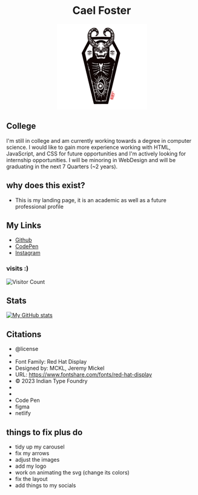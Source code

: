 <h1 align="center"> Cael Foster </h1>


<!-- [img](Faveicons And images/logo-1.png) -->
<p align="center">
<img src="Faveicons And images/logo-1.png" alt="logo">
</p>

## College

  I'm still in college and am currently working towards a degree in computer science. I would like to gain more experience working with HTML, JavaScript, and CSS for future opportunities and I'm actively looking for internship opportunities. I will be minoring in WebDesign and will be graduating in the next 7 Quarters (~2 years). 

## why does this exist?

* This is my landing page, it is an academic as well as a future professional profile


## My Links

* [Github](https://github.com/CaelFoster)
* [CodePen](https://codepen.io/cfoster19)
* [Instagram](https://www.instagram.com/cael__foster/)
 

### visits :)    

![Visitor Count](https://profile-counter.glitch.me/{CaelFoster}/count.svg)

## Stats

[![My GitHub stats](https://github-readme-stats.vercel.app/api?username=CaelFoster)](https://github.com/anuraghazra/github-readme-stats)







## Citations

 * @license
 * 
 * Font Family: Red Hat Display
 * Designed by: MCKL, Jeremy Mickel
 * URL: https://www.fontshare.com/fonts/red-hat-display
 * © 2023 Indian Type Foundry
 * 
 * 
 * Code Pen 
 * figma 
 * netlify 

## things to fix plus do
* tidy up my carousel
* fix my arrows
* adjust the images
* add my logo 
* work on animating the svg (change its colors)
* fix the layout
* add things to my socials
